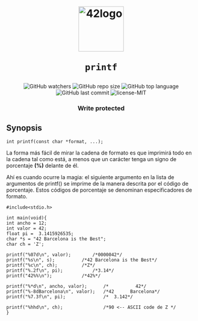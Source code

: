 <h1 align="center">
  <img  width="120" alt="42logo"  src="https://user-images.githubusercontent.com/19689770/129336866-169b0dc7-ea41-47d4-b50a-d466508031af.png">
  
	printf
</h1>

 <p align="center">
 <img alt="GitHub watchers" src="https://img.shields.io/github/watchers/nach131/ft_printf?style=social">
<img alt="GitHub repo size" src="https://img.shields.io/github/repo-size/nach131/ft_printf">
<img alt="GitHub top language" src="https://img.shields.io/github/languages/top/nach131/ft_printf">
<img alt="GitHub last commit" src="https://img.shields.io/github/last-commit/nach131/ft_printf">
<img alt="license-MIT" src="https://img.shields.io/badge/license-MIT-blue">
</p>

<!-- ![libft](https://github.com/nach131/42Barcelona/blob/main/images/125.png) -->

<h3 align="center">Write protected</h3>

## Synopsis

	int printf(const char *format, ...);

La forma más fácil de mirar la cadena de formato es que imprimirá todo en la cadena tal como está, a menos que un carácter tenga un signo de porcentaje **(%)** delante de él.

Ahí es cuando ocurre la magia: el siguiente argumento en la lista de argumentos de printf() se imprime de la manera descrita por el código de porcentaje. Estos códigos de porcentaje se denominan especificadores de formato.

	#include<stdio.h>

	int main(void){
	int ancho = 12;
	int valor = 42;
	float pi =  3.1415926535;
	char *s = "42 Barcelona is the Best";
	char ch = 'Z';

	printf("%07d\n", valor);		/*0000042*/
	printf("%s\n", s);			/*42 Barcelona is the Best*/
	printf("%c\n", ch);			/*Z*/
	printf("%.2f\n", pi);			/*3.14*/
	printf("42%%\n");			/*42%*/

	printf("%*d\n", ancho, valor);   	/*          42*/
	printf("%-8dBarcelona\n", valor); 	/*42      Barcelona*/
	printf("%7.3f\n", pi);          	/*  3.142*/

	printf("%hhd\n", ch);           	/*90 <-- ASCII code de Z */
	}
